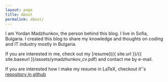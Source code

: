 ```yaml
---
layout: page
title: About
permalink: about/
---
```

I am Yordan Madzhunkov, the person behind this blog. I live in Sofia,
Bulgaria. I created this blog to share my knowledge and thoughts on
coding and IT industry mostly in Bulgaria.

If you are interested in me, check out my [resume]({{ site.url }}/{{ site.baseurl }}/assets/ymadzhunkov_cv.pdf) and contact me by e-mail.

If you are interested how I make my resume in LaTeX, checkout it''s [repository in github](https://github.com/ymadzhunkov/cv) 

